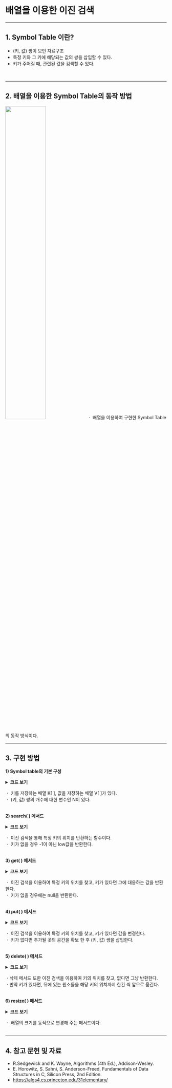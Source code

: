 # 배열을 이용한 이진 검색

---
## 1. Symbol Table 이란?
* (키, 값) 쌍이 모인 자료구조   
* 특정 키와 그 키에 해당되는 값의 쌍을 삽입할 수 있다.   
* 키가 주어질 때, 관련된 값을 검색할 수 있다.   
</br>

-----
## 2. 배열을 이용한 Symbol Table의 동작 방법 ##
<img src="https://user-images.githubusercontent.com/61148914/83480680-00689800-a4d7-11ea-861c-24610036cc2f.png" width="50%">   
ㆍ 배열을 이용하여 구현한 Symbol Table의 동작 방식이다.   
</br>

-----
## 3. 구현 방법
**1) Symbol table의 기본 구성**
<details>
    <summary><b>코드 보기</b></summary>
	
```java
public class BinarySearchST<K extends Comparable<K>, V> {
	private static final int INIT_CAPACITY = 10;
	private K[] keys;
	private V[] values;
	private int N;
}
```
</details>

ㆍ 키를 저장하는 배열 K[ ], 값을 저장하는 배열 V[ ]가 있다.   
ㆍ (키, 값) 쌍의 개수에 대한 변수인 N이 있다.   
</br>

**2) search( ) 메서드**
<details>
    <summary><b>코드 보기</b></summary>
	
```java
private int search(K key) {
	int low = 0;
	int high = N - 1;

	while (low <= high) {
		int middle = (high + low) / 2;
		int cmp = key.compareTo(keys[middle]);

		if (cmp < 0)
			high = middle - 1;
		else if (cmp > 0)
			low = middle + 1;
		else
			return middle;
	}
	return low;
}
```
</details>

ㆍ 이진 검색을 통해 특정 키의 위치를 반환하는 함수이다.   
ㆍ 키가 없을 경우 -1이 아닌 low값을 반환한다.   
</br>

**3) get( ) 메서드**
<details>
    <summary><b>코드 보기</b></summary>
	
```java
public V get(K key) {
	if (isEmpty())
		return null;

	int i = search(key);

	if (i < N && key.compareTo(keys[i]) == 0)		
		return values[i];
	else
		return null;
}
```
</details>
	
ㆍ 이진 검색을 이용하여 특정 키의 위치를 찾고, 키가 있다면 그에 대응하는 값을 반환한다.   
ㆍ 키가 없을 경우에는 null을 반환한다.   
</br>

**4) put( ) 메서드**
<details>
    <summary><b>코드 보기</b></summary>
	
```java
public void put(K key, V value) {
	int i = search(key);

	if (i < N && keys[i].compareTo(key) == 0) {
		alues[i] = value;
		return;
	}
	if (N == keys.length)
		resize(2 * keys.length);

	for (int j = N; j > i; j--) {
		keys[j] = keys[j - 1];
		values[j] = values[j - 1];
	}

	keys[i] = key;
	values[i] = value;
	N++;
}
```
</details>
	
ㆍ 이진 검색을 이용하여 특정 키의 위치를 찾고, 키가 있다면 값을 변경한다.   
ㆍ 키가 없다면 추가될 곳의 공간을 확보 한 후 (키, 값) 쌍을 삽입한다.   
</br>

**5) delete( ) 메서드**
<details>
    <summary><b>코드 보기</b></summary>
	
```java
public void delete(K key) {
	if (isEmpty())
		return;

	int i = search(key);

	if (i == N || keys[i].compareTo(key) != 0)
		return;

	for (int j = i; j < N - 1; j++) {
		keys[j] = keys[j + 1];
		values[j] = values[j + 1];
	}

	N--;

	keys[N] = null;
	values[N] = null;

	if (N > INIT_CAPACITY && N == keys.length / 4)
		resize(keys.length / 2);

}
```
</details>
	
ㆍ삭제 메서드 또한 이진 검색을 이용하여 키의 위치를 찾고, 없다면 그냥 반환한다.    
ㆍ만약 키가 있다면, 뒤에 있는 원소들을 해당 키의 위치까지 한칸 씩 앞으로 옮긴다.   
</br>

**6) resize( ) 메서드**
<details>
    <summary><b>코드 보기</b></summary>
	
```java
private void resize(int capacity) {
	K[] tempk = (K[]) new Comparable[capacity];
	V[] tempv = (V[]) new Object[capacity];

	for (int i = 0; i < N; i++) {
		tempk[i] = keys[i];
		tempv[i] = values[i];
	}

	keys = tempk;
	values = tempv;
}
```
</details>
	
ㆍ 배열의 크기를 동적으로 변경해 주는 메서드이다.   
</br>
  
-----
## 4. 참고 문헌 및 자료
* R.Sedgewick and K. Wayne, Algorithms (4th Ed.), Addison-Wesley.
* E. Horowitz, S. Sahni, S. Anderson-Freed, Fundamentals of Data Structures in C, Silicon Press, 2nd Edition.
* https://algs4.cs.princeton.edu/31elementary/   
</br>
